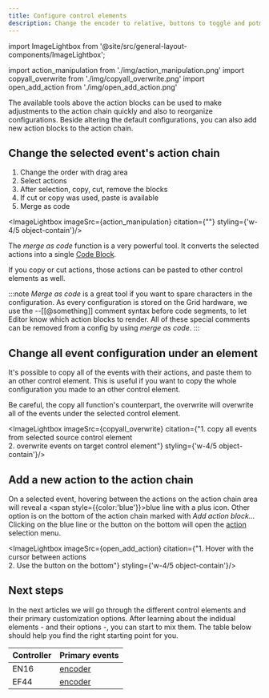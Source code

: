 ```yaml
---
title: Configure control elements
description: Change the encoder to relative, buttons to toggle and potmeters to different range
---
```


import ImageLightbox from '@site/src/general-layout-components/ImageLightbox';

import action_manipulation from './img/action_manipulation.png'
import copyall_overwrite from './img/copyall_overwrite.png'
import open_add_action from './img/open_add_action.png'

The available tools above the action blocks can be used to make adjustments to the action chain quickly and also to reorganize configurations. Beside altering the default configurations, you can also add new action blocks to the action chain.

## Change the selected event's action chain

1. Change the order with drag area
2. Select actions
3. After selection, copy, cut, remove the blocks
4. If cut or copy was used, paste is available
5. Merge as code

<ImageLightbox imageSrc={action_manipulation} citation={""} styling={'w-4/5 object-contain'}/>

The *merge as code* function is a very powerful tool. It converts the selected actions into a single [Code Block](/wiki/actions/code/code-block).

If you copy or cut actions, those actions can be pasted to other control elements as well.

:::note
*Merge as code* is a great tool if you want to spare characters in the configuration. As every configuration is stored on the Grid hardware, we use the --[[@something]] comment syntax before code segments, to let Editor know which action blocks to render. All of these special comments can be removed from a config by using *merge as code*.
:::

## Change all event configuration under an element

It's possible to copy all of the events with their actions, and paste them to an other control element. This is useful if you want to copy the whole configuration you made to an other control element.

Be careful, the copy all function's counterpart, the overwrite will overwrite all of the events under the selected control element.

<ImageLightbox imageSrc={copyall_overwrite} citation={"1. copy all events from selected source control element<br>2. overwrite events on target control element"} styling={'w-4/5 object-contain'}/>

## Add a new action to the action chain

On a selected event, hovering between the actions on the action chain area will reveal a <span style={{color:'blue'}}>blue line with a plus icon</span>. Other option is on the bottom of the action chain marked with *Add action block...* Clicking on the blue line or the button on the bottom will open the [action](/category/actions) selection menu.

<ImageLightbox imageSrc={open_add_action} citation={"1. Hover with the cursor between actions<br>2. Use the button on the bottom"} styling={'w-4/5 object-contain'}/>

## Next steps

In the next articles we will go through the different control elements and their primary customization options. After learning about the indidual elements - and their options -, you can start to mix them. The table below should help you find the right starting point for you.

| Controller  | Primary events |
| ----------- | ----------- |
| EN16 | [encoder](/guides/guide/how-to-grid-editor/encoder) |
| EF44 | [encoder](/guides/guide/how-to-grid-editor/encoder) |

<!-- | PO16 | [potmeter](/guides/how-to-grid-editor/potmeter) |
| BU16 | [button](/guides/how-to-grid-editor/button) | -->




